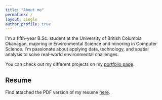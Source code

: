 ```yaml
---
title: "About me"
permalink: /
layout: single
author_profile: true
---
```


I'm a fifth-year B.Sc. student at the University of British Columbia Okanagan, majoring in Environmental Science and minoring in Computer Science. I'm passionate about applying data, technology, and spatial analysis to solve real-world environmental challenges.

You can check out my different projects on my [portfolio page](/portfolio).

## Resume
Find attached the PDF version of my resume [here](/resume.pdf).

